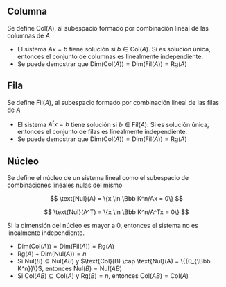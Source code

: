 ## Columna

Se define $\text{Col}(A)$, al subespacio formado por combinación lineal de las columnas de $A$

- El sistema $Ax = b$ tiene solución si $b \in \text{Col}(A)$. Si es solución única, entonces el conjunto de columnas es linealmente independiente.
- Se puede demostrar que $\text{Dim}(\text{Col}(A)) = \text{Dim}(\text{Fil}(A)) = \text{Rg}(A)$

## Fila

Se define $\text{Fil}(A)$, al subespacio formado por combinación lineal de las filas de $A$

- El sistema $A^tx = b$ tiene solución si $b \in \text{Fil}(A)$. Si es solución única, entonces el conjunto de filas es linealmente independiente.
- Se puede demostrar que $\text{Dim}(\text{Col}(A)) = \text{Dim}(\text{Fil}(A)) = \text{Rg}(A)$

## Núcleo

Se define el núcleo de un sistema lineal como el subespacio de combinaciones lineales nulas del mismo

$$
\text{Nul}(A) = \{x \in \Bbb K^n/Ax = 0\}
$$

$$
\text{Nul}(A^T) = \{x \in \Bbb K^n/A^Tx = 0\}
$$

Si la dimensión del núcleo es mayor a 0, entonces el sistema no es linealmente independiente.

- $\text{Dim}(\text{Col}(A)) = \text{Dim}(\text{Fil}(A)) = \text{Rg}(A)$
- $\text{Rg}(A) + \text{Dim}(\text{Nul}(A)) = n$
- Si $\text{Nul}(B) \subseteq \text{Nul}(AB)$ y $\text{Col}(B) \cap \text{Nul}(A) = \{{0_{\Bbb K^n}}\}$, entonces $\text{Nul}(B) = \text{Nul}(AB)$
- Si $\text{Col}(AB) \subseteq \text{Col}(A)$ y $\text{Rg}(B) = n$, entonces $\text{Col}(AB) = \text{Col}(A)$

